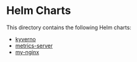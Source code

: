# Helm Charts

This directory contains the following Helm charts:

- [kyverno](./kyverno)
- [metrics-server](./metrics-server)
- [my-nginx](./my-nginx)
